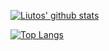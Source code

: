 [![Liutos' github stats](https://github-readme-stats.vercel.app/api?show_icons=true&username=liutos)](https://github.com/anuraghazra/github-readme-stats)

[![Top Langs](https://github-readme-stats.vercel.app/api/top-langs/?hide=html&layout=compact&username=liutos)](https://github.com/anuraghazra/github-readme-stats)
